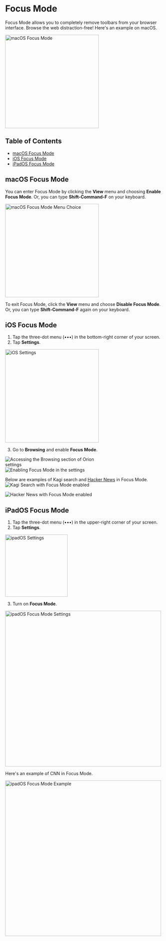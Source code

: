 # Focus Mode

Focus Mode allows you to completely remove toolbars from your browser interface. Browse the web distraction-free! Here's an example on macOS.

<img src="./media/macos_focus_mode.gif" width="300" alt="macOS Focus Mode"><br />

## Table of Contents

- [macOS Focus Mode](#macos)
- [iOS Focus Mode](#ios)
- [iPadOS Focus Mode](#ipados)

<a name="macos"></a>
## macOS Focus Mode

You can enter Focus Mode by clicking the **View** menu and choosing **Enable Focus Mode**. Or, you can type **Shift-Command-F** on your keyboard.

<img src="./media/macos_enable_focus_mode.png" width="300" alt="macOS Focus Mode Menu Choice"><br />

To exit Focus Mode, click the **View** menu and choose **Disable Focus Mode**. Or, you can type **Shift-Command-F** again on your keyboard.

<a name="ios"></a>
## iOS Focus Mode

1. Tap the three-dot menu (•••) in the bottom-right corner of your screen.
2. Tap **Settings**.

<img src="./../getting-started/media/ios_settings.png" width="300" alt="iOS Settings"><br />

3. Go to **Browsing** and enable **Focus Mode**.

<img src="./media/ios_focus_mode_settings1.jpeg" alt="Accessing the Browsing section of Orion settings" style="max-width: 300px; height: auto;">
<img src="./media/ios_focus_mode_settings2.jpeg" alt="Enabling Focus Mode in the settings" style="max-width: 300px; height: auto;">


Below are examples of Kagi search and [Hacker News](https://news.ycombinator.com) in Focus Mode. 
<img src="./media/ios_focus_mode_example_kagi.png" alt="Kagi Search with Focus Mode enabled" style="max-width: 300px; height: auto;">

<img src="./media/ios_focus_mode_example_HN.png" alt="Hacker News with Focus Mode enabled" style="max-width: 300px; height: auto;">



<a name="ipados"></a>
## iPadOS Focus Mode

1. Tap the three-dot menu (•••) in the upper-right corner of your screen.
2. Tap **Settings**.

<img src="./media/ipados_settings.png" width="200" alt="ipadOS Settings"><br />

3. Turn on **Focus Mode**.

<img src="./media/ipados_focus_mode_settings.png" width="500" alt="ipadOS Focus Mode Settings"><br />

Here's an example of CNN in Focus Mode.

<img src="./media/ipados_focus_mode_example.png" width="500" alt="ipadOS Focus Mode Example"><br />


